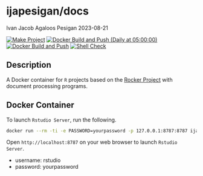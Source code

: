 ijapesigan/docs
================
Ivan Jacob Agaloos Pesigan
2023-08-21

<!-- README.md is generated from .setup/readme/README.Rmd. Please edit that file -->
<!-- badges: start -->

[![Make
Project](https://github.com/ijapesigan/docker-docs/actions/workflows/make.yml/badge.svg)](https://github.com/ijapesigan/docker-docs/actions/workflows/make.yml)
[![Docker Build and Push (Daily at
05:00:00)](https://github.com/ijapesigan/docker-docs/actions/workflows/docker-build-push-daily-docs.yml/badge.svg)](https://github.com/ijapesigan/docker-docs/actions/workflows/docker-build-push-daily-docs.yml)
[![Docker Build and
Push](https://github.com/ijapesigan/docker-docs/actions/workflows/docker-build-push.yml/badge.svg)](https://github.com/ijapesigan/docker-docs/actions/workflows/docker-build-push.yml)
[![Shell
Check](https://github.com/ijapesigan/docker-docs/actions/workflows/shellcheck.yml/badge.svg)](https://github.com/ijapesigan/docker-docs/actions/workflows/shellcheck.yml)
<!-- badges: end -->

## Description

A Docker container for `R` projects based on the [Rocker
Project](https://rocker-project.org/) with document processing programs.

## Docker Container

To launch `Rstudio Server`, run the following.

``` bash
docker run --rm -ti -e PASSWORD=yourpassword -p 127.0.0.1:8787:8787 ijapesigan/docs
```

Open `http://localhost:8787` on your web browser to launch
`Rstudio Server`.

- username: rstudio
- password: yourpassword
